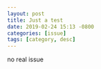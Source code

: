 ```yaml
---
layout: post
title: Just a test
date: 2019-02-24 15:13 -0800
categories: [issue]
tags: [category, desc]
---
```

no real issue